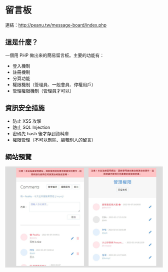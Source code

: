 # 留言板

連結：http://peanu.tw/message-board/index.php

## 這是什麼？

一個用 PHP 做出來的簡易留言板。主要的功能有：

- 登入機制
- 註冊機制
- 分頁功能
- 權限機制（管理員、一般會員、停權用戶）
- 管理權限機制（管理員才可以）

## 資訊安全措施

- 防止 XSS 攻擊
- 防止 SQL Injection
- 密碼先 hash 後才存到資料庫
- 權限管理（不可以刪除、編輯別人的留言）

## 網站預覽

![preview](preview.jpg)


